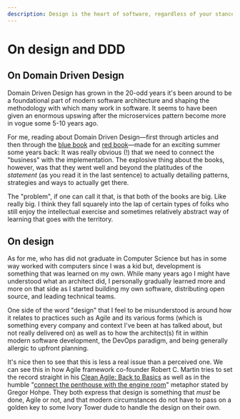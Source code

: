 ```yaml
---
description: Design is the heart of software, regardless of your stance on coding or not.
---
```


# On design and DDD

## On Domain Driven Design

Domain Driven Design has grown in the 20-odd years it's been around to be a foundational part of modern software architecture and shaping the methodology with which many work in software. It seems to have been given an enormous upswing after the microservices pattern become more in vogue some 5-10 years ago.

For me, reading about Domain Driven Design—first through articles and then through the [blue book](https://www.domainlanguage.com/ddd/blue-book/) and [red book](https://kalele.io/books/)—made for an exciting summer some years back: It was really obvious (!) that we need to connect the "business" with the implementation. The explosive thing about the books, however, was that they went well and beyond the platitudes of the _statement_ (as you read it in the last sentence) to actually detailing patterns, strategies and ways to actually get there.

The "problem", if one can call it that, is that both of the books are big. Like really big. I think they fall squarely into the lap of certain types of folks who still enjoy the intellectual exercise and sometimes relatively abstract way of learning that goes with the territory.

## On design

As for me, who has did not graduate in Computer Science but has in some way worked with computers since I was a kid but, development is something that was learned on my own. While many years ago I might have understood what an architect did, I personally gradually learned more and more on that side as I started building my own software, distributing open source, and leading technical teams.

One side of the word "design" that I feel to be misunderstood is around how it relates to practices such as Agile and its various forms (which is something every company and context I've been at has talked about, but not really delivered on) as well as to how the architect(s) fit in within modern software development, the DevOps paradigm, and being generally allergic to upfront planning.

It's nice then to see that this is less a real issue than a perceived one. We can see this in how Agile framework co-founder Robert C. Martin tries to set the record straight in his [Clean Agile: Back to Basics](https://www.oreilly.com/library/view/clean-agile-back/9780135782002/) as well as in the humble "[connect the penthouse with the engine room](https://architectelevator.com)" metaphor stated by Gregor Hohpe. They both express that design is something that _must_ be done, Agile or not, and that modern circumstances do not have to pass on a golden key to some Ivory Tower dude to handle the design on their own.

